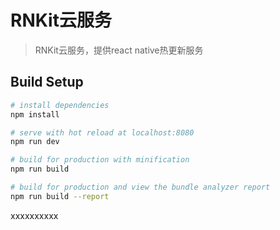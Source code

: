 # RNKit云服务

> RNKit云服务，提供react native热更新服务

## Build Setup

``` bash
# install dependencies
npm install

# serve with hot reload at localhost:8080
npm run dev

# build for production with minification
npm run build

# build for production and view the bundle analyzer report
npm run build --report
```

xxxxxxxxxx

